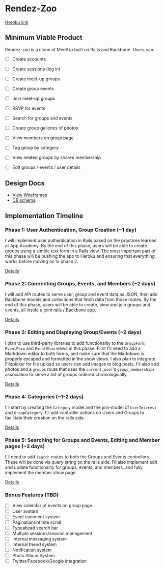 # Rendez-Zoo

[Heroku link][heroku]

[heroku]: http://rendez-zoo.herokuapp.com

## Minimum Viable Product
Rendez-zoo is a clone of MeetUp built on Rails and Backbone. Users can:

<!-- This is a Markdown checklist. Use it to keep track of your progress! -->

- [ ] Create accounts
- [ ] Create sessions (log in)
- [ ] Create meet-up groups
- [ ] Create group events
- [ ] Join meet-up groups
- [ ] RSVP for events
- [ ] Search for groups and events
- [ ] Create group galleries of photos
- [ ] View members on group page
- [ ] Tag group by category
- [ ] View related groups by shared membership
- [ ] Edit groups / events / user details


## Design Docs
* [View Wireframes][views]
* [DB schema][schema]

[views]: ./docs/views.md
[schema]: ./docs/schema.md

## Implementation Timeline

### Phase 1: User Authentication, Group Creation (~1 day)
I will implement user authentication in Rails based on the practices learned at
App Academy. By the end of this phase, users will be able to create groups using
a simple text form in a Rails view. The most important part of this phase will
be pushing the app to Heroku and ensuring that everything works before moving on
to phase 2.

[Details][phase-one]

### Phase 2: Connecting Groups, Events, and Members (~2 days)
I will add API routes to serve user, group and event data as JSON, then add
Backbone models and collections that fetch data from those routes. By the end of
this phase, users will be able to create, view and join groups and events, all
inside a joint rails / Backbone app.

[Details][phase-two]

### Phase 3: Editing and Displaying Group/Events (~2 days)
I plan to use third-party libraries to add functionality to the `GroupForm`,
`EventForm` and `EventShow` views in this phase. First I'll need to add a
Markdown editor to both forms, and make sure that the Markdown is properly
escaped and formatted in the show views. I also plan to integrate Filepicker
for file upload so users can add images to blog posts. I'll also add photos and
a `groups` route that uses the `current_user`'s `group_memberships` association
to serve a list of groups ordered chronologically.

[Details][phase-three]

### Phase 4: Categories (~1-2 days)
I'll start by creating the `Category` model and the join-model of `UserInterest`
and `GroupCategory`. I'll add controller actions on Users and Groups to
facilitate their creation on the rails side.

[Details][phase-four]

### Phase 5: Searching for Groups and Events, Editing and Member pages (~2 days)
I'll need to add `search` routes to both the Groups and Events controllers.
These will be done via query string on the rails side. I'll also implement edit
and update functionality for groups, events, and members, and fully implement
the member show page.

[Details][phase-five]

### Bonus Features (TBD)
- [ ] View calendar of events on group page
- [ ] User avatars
- [ ] Event comment system
- [ ] Pagination/infinite scroll
- [ ] Typeahead search bar
- [ ] Multiple sessions/session management
- [ ] Internal messaging system
- [ ] Internal friend system
- [ ] Notification system
- [ ] Photo Album System
- [ ] Twitter/Facebook/Google integration

[phase-one]: ./docs/phases/phase1.md
[phase-two]: ./docs/phases/phase2.md
[phase-three]: ./docs/phases/phase3.md
[phase-four]: ./docs/phases/phase4.md
[phase-five]: ./docs/phases/phase5.md
